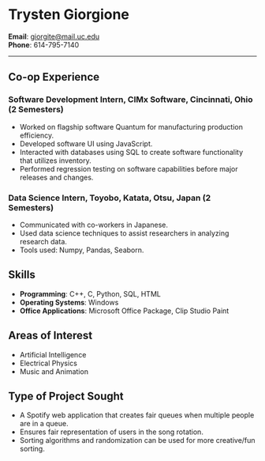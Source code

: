 # Trysten Giorgione

**Email**: giorgite@mail.uc.edu  
**Phone**: 614-795-7140  

---

## Co-op Experience

### Software Development Intern, CIMx Software, Cincinnati, Ohio (2 Semesters)
- Worked on flagship software Quantum for manufacturing production efficiency.
- Developed software UI using JavaScript.
- Interacted with databases using SQL to create software functionality that utilizes inventory.
- Performed regression testing on software capabilities before major releases and changes.

### Data Science Intern, Toyobo, Katata, Otsu, Japan (2 Semesters)
- Communicated with co-workers in Japanese.
- Used data science techniques to assist researchers in analyzing research data.
- Tools used: Numpy, Pandas, Seaborn.

## Skills
- **Programming**: C++, C, Python, SQL, HTML
- **Operating Systems**: Windows
- **Office Applications**: Microsoft Office Package, Clip Studio Paint

## Areas of Interest
- Artificial Intelligence
- Electrical Physics
- Music and Animation

## Type of Project Sought
- A Spotify web application that creates fair queues when multiple people are in a queue.
- Ensures fair representation of users in the song rotation.
- Sorting algorithms and randomization can be used for more creative/fun sorting.
